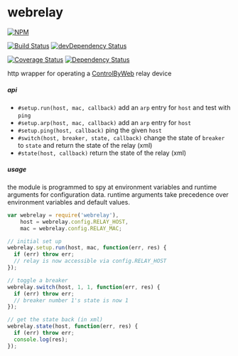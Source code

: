 
# webrelay

[![NPM](https://nodei.co/npm/webrelay.png?compact=true)](https://nodei.co/npm/webrelay/)

[![Build Status](https://travis-ci.org/io-digital/webrelay.svg)](https://travis-ci.org/io-digital/webrelay)
[![devDependency Status](https://david-dm.org/io-digital/webrelay/dev-status.svg)](https://david-dm.org/io-digital/webrelay#info=devDependencies)

[![Coverage Status](https://coveralls.io/repos/io-digital/webrelay/badge.svg)](https://coveralls.io/r/io-digital/webrelay)
[![Dependency Status](https://david-dm.org/io-digital/webrelay.svg)](https://david-dm.org/io-digital/webrelay)

http wrapper for operating a [ControlByWeb](http://www.controlbyweb.com/) relay device

##### api

- `#setup.run(host, mac, callback)` add an `arp` entry for `host` and test with `ping`
- `#setup.arp(host, mac, callback)` add an `arp` entry for `host`
- `#setup.ping(host, callback)` ping the given `host`
- `#switch(host, breaker, state, callback)` change the state of `breaker` to `state` and return the state of the relay (xml)
- `#state(host, callback)` return the state of the relay (xml)

##### usage

the module is programmed to spy at environment variables and runtime arguments for configuration data. runtime arguments take precedence over environment variables and default values.

```js
var webrelay = require('webrelay'),
    host = webrelay.config.RELAY_HOST,
    mac = webrelay.config.RELAY_MAC;

// initial set up
webrelay.setup.run(host, mac, function(err, res) {
  if (err) throw err;
  // relay is now accessible via config.RELAY_HOST
});

// toggle a breaker
webrelay.switch(host, 1, 1, function(err, res) {
  if (err) throw err;
  // breaker number 1's state is now 1
});

// get the state back (in xml)
webrelay.state(host, function(err, res) {
  if (err) throw err;
  console.log(res);
});
```
